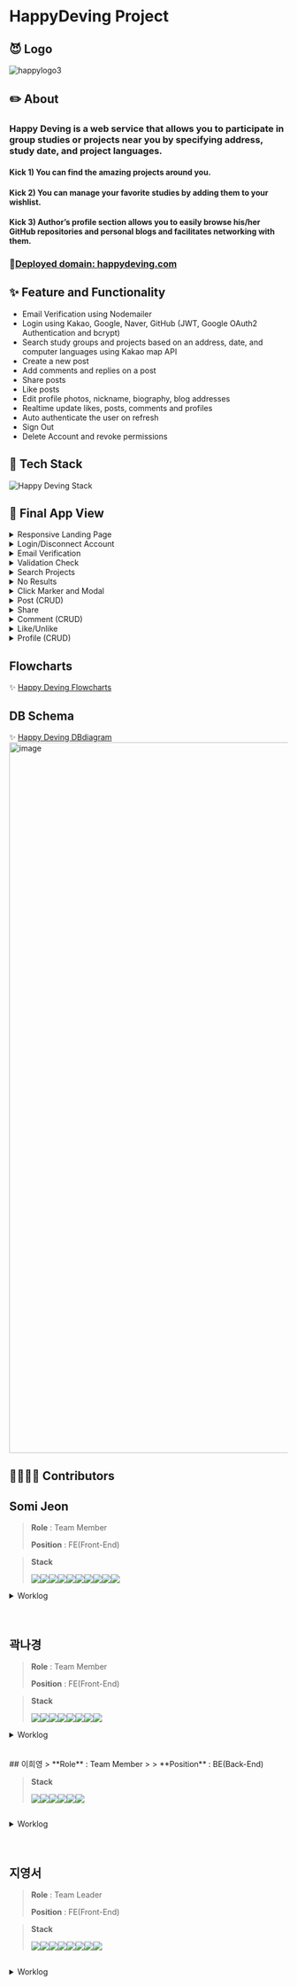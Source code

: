 # HappyDeving Project
## 😈 Logo
![happylogo3](https://user-images.githubusercontent.com/87491901/164157863-13772940-0652-4407-ba95-04406613b21e.png)

## ✏️ About
### Happy Deving is a web service that allows you to participate in group studies or projects near you by specifying address, study date, and project languages.
#### Kick 1) You can find the amazing projects around you.
#### Kick 2) You can manage your favorite studies by adding them to your wishlist.
#### Kick 3) Author’s profile section allows you to easily browse his/her GitHub repositories and personal blogs and facilitates networking with them.



### :link:[Deployed domain: happydeving.com](https://happydeving.com/)

## ✨ Feature and Functionality
- Email Verification using Nodemailer
- Login using Kakao, Google, Naver, GitHub (JWT, Google OAuth2 Authentication and bcrypt)
- Search study groups and projects based on an address, date, and computer languages using Kakao map API
- Create a new post
- Add comments and replies on a post
- Share posts
- Like posts
- Edit profile photos, nickname, biography, blog addresses
- Realtime update likes, posts, comments and profiles
- Auto authenticate the user on refresh
- Sign Out
- Delete Account and revoke permissions

## 🔧 Tech Stack
![Happy Deving Stack](https://user-images.githubusercontent.com/79065544/168771710-45857bd1-a9ef-4c48-8454-2e4e0e367473.png)

## 🌟 Final App View

<details>
<summary>Responsive Landing Page</summary>
<div markdown="1">
  
![반응형](https://user-images.githubusercontent.com/75279575/168737275-18ccc135-4416-4b80-96f6-ae655d9b0750.gif)
  
</div>
</details>


<details>
<summary>Login/Disconnect Account</summary>
<div markdown="1">

![로그인_소](https://user-images.githubusercontent.com/75279575/168737270-1ca152ee-a219-4576-b990-0008892b2346.gif)
![로그인요청_소](https://user-images.githubusercontent.com/75279575/168737274-da7847f7-1f27-4f27-8d20-fad457736231.gif)
![회원탈퇴_소](https://user-images.githubusercontent.com/75279575/168737304-65f18a36-9b85-473e-b387-7ab5f6de4256.gif)

</div>
</details>

<details>
<summary>Email Verification</summary>
<div markdown="1">

![이메일인증_소](https://user-images.githubusercontent.com/75279575/168737295-188d9e40-9419-4ac8-b34d-d196883eaee1.gif)

</div>

</details>

<details>
<summary>Validation Check</summary>
<div markdown="1">
  
![유효성검사_소](https://user-images.githubusercontent.com/75279575/168737294-17a26a05-3349-4012-bed0-6a5f38b30fb7.gif)
  
</div>

</details>


<details>
<summary>Search Projects</summary>
<div markdown="1">

![스터디검색_소](https://user-images.githubusercontent.com/75279575/168737279-390858fd-d146-405c-8817-2677df5c84f6.gif)

</div>
</details>



<details>
<summary>No Results</summary>
<div markdown="1">

![검색결과없음_소](https://user-images.githubusercontent.com/75279575/168737239-ca70375f-bf96-4aca-8be0-fc2a179cfc7d.gif)

</div>
</details>


<details>
<summary>Click Marker and Modal</summary>
<div markdown="1">

![스터디모달클릭_소](https://user-images.githubusercontent.com/75279575/168737288-542d64f0-772d-41fc-825f-38f336f8f1af.gif)
![스터디모바일_소](https://user-images.githubusercontent.com/75279575/168737289-b832ba26-b2e5-476c-845b-885e15b3eca2.gif)
  
</div>

</details>



<details>
<summary>Post (CRUD)</summary>
<div markdown="1">
  
![스터디글작성_소](https://user-images.githubusercontent.com/75279575/168737287-1bbe40c6-6df0-417e-a4f1-08beff91ea3d.gif)
![스터디글수정_소](https://user-images.githubusercontent.com/75279575/168737286-bdd0a0d0-1307-4d26-89b8-39b1f31db030.gif)
![스터디글삭제_소](https://user-images.githubusercontent.com/75279575/168737282-c8b1a13a-2846-44b4-aa00-28dbd3bbcfb9.gif)



</div>
</details>


<details>
<summary>Share</summary>
<div markdown="1">

![공유트위터_소](https://user-images.githubusercontent.com/75279575/168737261-2f544cea-b2ea-464d-8559-2c70602204a0.gif)
![공유페북_소](https://user-images.githubusercontent.com/75279575/168737262-d0f45119-94df-4fe0-be2e-3a504dcb1e4d.gif)

</div>
</details>

<details>
<summary>Comment (CRUD)</summary>
<div markdown="1">

![댓글달기_소](https://user-images.githubusercontent.com/75279575/168737265-f36e4a39-512f-49e5-8e8e-30bdd7f780ac.gif)
![댓글삭제_소](https://user-images.githubusercontent.com/75279575/168737267-4946c9ed-72c6-4cc0-bb7a-32455b827126.gif)
![댓글수정_소](https://user-images.githubusercontent.com/75279575/168737269-3c519ba1-2d85-4aee-bd86-1f256915a83a.gif)

</div>
</details>



<details>
<summary>Like/Unlike</summary>
<div markdown="1">
  
![찜하기_소](https://user-images.githubusercontent.com/75279575/168737297-61c6781b-8d91-437a-97be-32802aeb9a46.gif)
![찜해제_소](https://user-images.githubusercontent.com/75279575/168737298-376e8037-b153-4132-be83-f8dd1739457a.gif)
  
</div>

</details>


<details>
<summary>Profile (CRUD)</summary>
<div markdown="1">
  
![프로필수정_소](https://user-images.githubusercontent.com/75279575/168737301-cf2c3ea9-9aa0-468c-bd6a-b7aa3fde20f3.gif)
  
</div>

</details>


## Flowcharts
✨ [Happy Deving Flowcharts](https://www.figma.com/file/rgpYkg2kNQDUqIaTpRUD7b/HappyDeving-Flowcharts?node-id=0%3A1)

## DB Schema 
✨ [Happy Deving DBdiagram](https://dbdiagram.io/d/622ab22961d06e6eade12938)
<img width="1283" alt="image" src="https://user-images.githubusercontent.com/75279575/168463115-d21242c6-bc79-499a-a332-1b9bb53d4c5e.png">



## 👩‍💻👨‍💻 Contributors
## Somi Jeon
> **Role** : Team Member
>
> **Position** : FE(Front-End)


> **Stack**
>  
> <img src="https://img.shields.io/badge/axios-2A1659?style=for-the-badge&logo= Query&logoColor=blue"><img src="https://img.shields.io/badge/react-61DAFB?style=for-the-badge&logo=react&logoColor=black"><img src="https://img.shields.io/badge/CSS3-1572B6?style=for-the-badge&logo=CSS3&logoColor=white"><img src="https://img.shields.io/badge/REDUX Toolkit-764ABC?style=for-the-badge&logo=Redux&logoColor=white"><img src="https://img.shields.io/badge/styled components-hotpink?style=for-the-badge&logo=styled-components&logoColor=white"><img src="https://img.shields.io/badge/css-1572B6?style=for-the-badge&logo=css3&logoColor=white"><img src="https://img.shields.io/badge/javascript-F7DF1E?style=for-the-badge&logo=javascript&logoColor=black"><img src="https://img.shields.io/badge/HTML5-E34F26?style=for-the-badge&logo=HTML5&logoColor=white"><img src="https://img.shields.io/badge/node.js-339933?style=for-the-badge&logo=Node.js&logoColor=white"><img src="https://img.shields.io/badge/oauth0.2-black?style=for-the-badge&logo=Auth0&logoColor=white">

<details>
<summary>Worklog</summary>
<div markdown="1">

- Google login (Google OAuth2 API)
- Nodemailer email verification (Google OAuth2 API)
- Signup validation check
- StudyCard component
- Like/unlike
- Profile edit page
- Comments and replies
- Dialog modals
- Responsive landing page
- Routing

</div>
</details>
<br />
<br />

## 곽나경
> **Role** : Team Member
>
> **Position** :  FE(Front-End)

> **Stack**
>  
> <img src="https://img.shields.io/badge/axios-2A1659?style=for-the-badge&logo= Query&logoColor=blue"><img src="https://img.shields.io/badge/react-61DAFB?style=for-the-badge&logo=react&logoColor=black"><img src="https://img.shields.io/badge/CSS3-1572B6?style=for-the-badge&logo=CSS3&logoColor=white"><img src="https://img.shields.io/badge/REDUX Toolkit-764ABC?style=for-the-badge&logo=Redux&logoColor=white"><img src="https://img.shields.io/badge/styled components-hotpink?style=for-the-badge&logo=styled-components&logoColor=white"><img src="https://img.shields.io/badge/css-1572B6?style=for-the-badge&logo=css3&logoColor=white"><img src="https://img.shields.io/badge/javascript-F7DF1E?style=for-the-badge&logo=javascript&logoColor=black"><img src="https://img.shields.io/badge/HTML5-E34F26?style=for-the-badge&logo=HTML5&logoColor=white">


<details>
<summary>Worklog</summary>
<div markdown="1">

- 검색 결과 지도페이지 : 커스텀 마커, 모달 생성
- 랜딩페이지 검색 필터 : 위치, 시작일, 언어 
- 스터디 상세페이지, 글쓰기 페이지, 수정 페이지

</div>
</details>
<br />
<br />
## 이희영 
> **Role** : Team Member
>
> **Position** : BE(Back-End)

> **Stack**
>  
> <img src="https://img.shields.io/badge/Sequelize-52B0E7?style=for-the-badge&logo=Sequelize&logoColor=white"><img src="https://img.shields.io/badge/node.js-339933?style=for-the-badge&logo=Node.js&logoColor=white"><img src="https://img.shields.io/badge/Express-black?style=for-the-badge&logo=Express&logoColor=white"><img src="https://img.shields.io/badge/mysql-4479A1?style=for-the-badge&logo=mysql&logoColor=white"><img src="https://img.shields.io/badge/amazonaws-232F3E?style=for-the-badge&logo=amazonaws&logoColor=white"><img src="https://img.shields.io/badge/oauth0.2-black?style=for-the-badge&logo=Auth0&logoColor=white">



## 
<details>
<summary>Worklog</summary>
<div markdown="1">

- 로그인 : 소셜 (깃허브, 카카오, 네이버), jwt
- api
- 데이터베이스, 
- 노드메일러
- 배포 : 데이버베이스(RDS), 서버(EC2), 클라이언트(S3)

</div>
</details>
<br />
<br />


## 지영서
> **Role** : Team Leader
>
> **Position** : FE(Front-End)


> **Stack** 
>
> <img src="https://img.shields.io/badge/axios-2A1659?style=for-the-badge&logo= Query&logoColor=blue"><img src="https://img.shields.io/badge/react-61DAFB?style=for-the-badge&logo=react&logoColor=black"><img src="https://img.shields.io/badge/CSS3-1572B6?style=for-the-badge&logo=CSS3&logoColor=white"><img src="https://img.shields.io/badge/REDUX Toolkit-764ABC?style=for-the-badge&logo=Redux&logoColor=white"><img src="https://img.shields.io/badge/styled components-hotpink?style=for-the-badge&logo=styled-components&logoColor=white"><img src="https://img.shields.io/badge/css-1572B6?style=for-the-badge&logo=css3&logoColor=white"><img src="https://img.shields.io/badge/javascript-F7DF1E?style=for-the-badge&logo=javascript&logoColor=black"><img src="https://img.shields.io/badge/HTML5-E34F26?style=for-the-badge&logo=HTML5&logoColor=white">



## 
<details>
<summary>Worklog</summary>
<div markdown="1">

- 카카오,페이스북 소셜에 페이지 공유
- 로그인, 회원가입 페이지 
- 마이페이지 - 찜 스터디 목록, 작성한 스터디 목록, 프로필
- 검색 필터 : 캘린더 api

</div>
</details>

